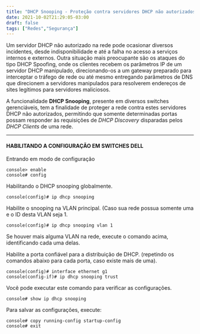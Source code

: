 ```yaml
---
title: "DHCP Snooping - Proteção contra servidores DHCP não autorizados"
date: 2021-10-02T21:29:05-03:00
draft: false
tags: ["Redes","Segurança"]
---
```



Um servidor DHCP não autorizado na rede pode ocasionar diversos incidentes, desde indisponibilidade e até a falha no acesso a serviços internos e externos. Outra situação mais preocupante são os ataques do tipo DHCP Spoofing, onde os clientes recebem os parâmetros IP de um servidor DHCP manipulado, direcionando-os a um gateway preparado para interceptar o tráfego de rede ou até mesmo entregando parâmetros de DNS que direcionem a servidores manipulados para resolverem endereços de sites legítimos para servidores maliciosos.

A funcionalidade **DHCP Snooping**, presente em diversos switches gerenciáveis, tem a finalidade de proteger a rede contra estes servidores DHCP não autorizados, permitindo que somente determinadas portas possam responder às requisições de *DHCP Discovery* disparadas pelos *DHCP Clients* de uma rede.

------------
#### HABILITANDO A CONFIGURAÇÃO EM SWITCHES DELL

Entrando em modo de configuração

    console> enable
    console# config

Habilitando o DHCP snooping globalmente.

    console(config)# ip dhcp snooping

Habilite o snooping na VLAN principal. (Caso sua rede possua somente uma e o ID desta VLAN seja 1.

    console(config)# ip dhcp snooping vlan 1

Se houver mais alguma VLAN na rede, execute o comando acima, identificando cada uma delas.

Habilite a porta confiável para a distribuição de DHCP. (repetindo os comandos abaixo para cada porta, caso existe mais de uma).

    console(config)# interface ethernet g1
    console(config-if)# ip dhcp snooping trust

Você pode executar este comando para verificar as configurações.

    console# show ip dhcp snooping

Para salvar as configurações, execute:

    console# copy running-config startup-config
    console# exit
